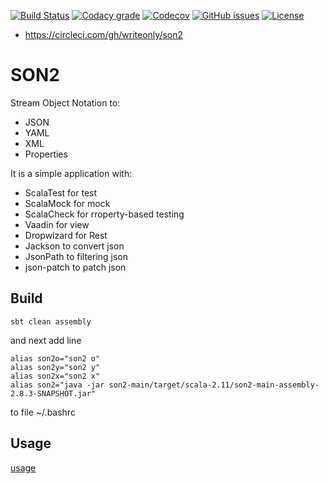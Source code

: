 [![Build Status](https://api.travis-ci.org/writeonly/son2.svg?branch=master)](https://travis-ci.org/writeonly/son2)
[![Codacy grade](https://img.shields.io/codacy/grade/e27821fb6289410b8f58338c7e0bc686.svg)](https://www.codacy.com/app/writeonly/son2/dashboard)
[![Codecov](https://img.shields.io/codecov/c/github/writeonly/son2.svg)](https://codecov.io/gh/writeonly/son2)
[![GitHub issues](https://img.shields.io/github/issues/writeonly/son2.svg)](https://github.com/writeonly/son2/issues)
[![License][licenseImg]][licenseLink]
 
[licenseImg]: https://img.shields.io/github/license/writeonly/son2.svg
[licenseImg2]: https://img.shields.io/:license-mit-blue.svg
[licenseLink]: LICENSE

* https://circleci.com/gh/writeonly/son2

# SON2

Stream Object Notation to:
* JSON
* YAML
* XML
* Properties
<!---
* CVS

-->

It is a simple application with: 
* ScalaTest for test
* ScalaMock for mock
* ScalaCheck for rroperty-based testing
* Vaadin for view
* Dropwizard for Rest
* Jackson to convert json
* JsonPath to filtering json
* json-patch to patch json


## Build

```
sbt clean assembly
```
and next add line
```
alias son2o="son2 o"
alias son2y="son2 y"
alias son2x="son2 x"
alias son2="java -jar son2-main/target/scala-2.11/son2-main-assembly-2.8.3-SNAPSHOT.jar"
```
to file ~/.bashrc

## Usage

[usage](https://github.com/writeonly/son2/tree/master/son2-main/src/main/resources/README.md)

